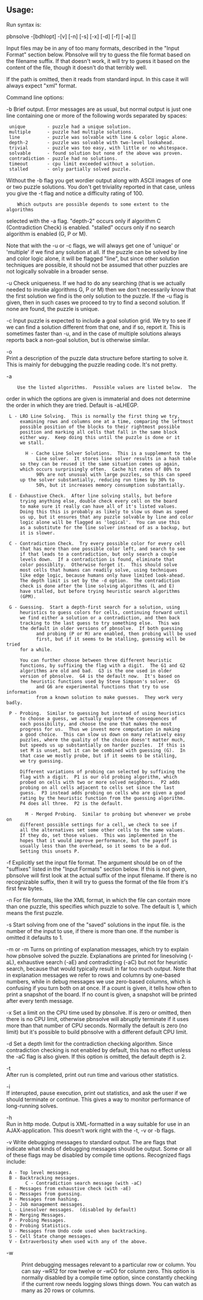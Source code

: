 Usage:
------

Run syntax is:

   pbnsolve -[bdhlopt] -[v<msgflags>] [-n<n>] [-s<n>] [-x<n>] [-d<depth>]
    [-f<fmt>] [-a<algorithm>] [<datafile>]

Input files may be in any of too many formats, described in the "Input Format"
section below.  Pbnsolve will try to guess the file format based on the
filename suffix.  If that doesn't work, it will try to guess it based on
the content of the file, though it doesn't do that terribly well.

If the <datafile> path is omitted, then it reads from standard input.  In
this case it will always expect "xml" format.

Command line options:

   -b 
    Brief output.  Error messages are as usual, but normal output is just
  one line containing one or more of the following words separated by
  spaces:

     unique        - puzzle had a unique solution.
     multiple      - puzzle had multiple solutions.
     line          - puzzle was solvable with line & color logic alone.
     depth-2       - puzzle was solvable with two-level lookahead.
     trivial       - puzzle was too easy, with little or no whitespace.
     solvable      - found solution but none of the above was proven.
     contradiction - puzzle had no solutions.
     timeout       - cpu limit exceeded without a solution.
     stalled       - only partially solved puzzle.

  Without the -b flag you get wordier output along with ASCII images
  of one or two puzzle solutions.  You don't get triviality reported
  in that case, unless you give the -t flag and notice a difficulty
  rating of 100.

        Which outputs are possible depends to some extent to the algorithms
  selected with the -a flag.  "depth-2" occurs only if algorithm C
  (Contradiction Check) is enabled.  "stalled" occurs only if no
        search algorithm is enabled (G, P or M).

  Note that with the -u or -c flags, we will always get one of
  'unique' or 'multiple' if we find any solution at all.  If the puzzle
  can be solved by line and color logic alone, it will be flagged
  "line", but since other solution techniques are possible, it should
  not be assumed that other puzzles are not logically solvable in a
  broader sense.

   -u
    Check uniqueness.  If we had to do any searching (that is we actually
  needed to invoke algorithms G, P or M) then we don't necessarily know
  that the first solution we find is the only solution to the puzzle.
  If the -u flag is given, then in such cases we proceed to try to find
  a second solution.  If none are found, the puzzle is unique.

   -c
        Input puzzle is expected to include a goal solution grid.  We try
  to see if we can find a solution different from that one, and if
  so, report it.  This is sometimes faster than -u, and in the case
  of multiple solutions always reports back a non-goal solution, but
  is otherwise similar.

   -o  
        Print a description of the puzzle data structure before starting
  to solve it.  This is mainly for debugging the puzzle reading
  code.  It's not pretty.

   -a<algflags>

        Use the listed algorithms.  Possible values are listed below.  The
  order in which the options are given is immaterial and does not
        determine the order in which they are tried.  Default is -aLHEGP.

     L - LRO Line Solving.  This is normally the first thing we try,
         examining rows and columns one at a time, comparing the leftmost
         possible position of the blocks to their rightmost possible
         position and marking all cells that fall in the same block
         either way.  Keep doing this until the puzzle is done or it
         we stall.

           H - Cache Line Solver Solutions.  This is a supplement to the
               Line solver.  It stores line solver results in a hash table
         so they can be reused it the same situation comes up again,
         which occurs surprisingly often.  Cache hit rates of 80% to
               90% are not unusual with large puzzles, so this can speed
         up the solver substantially, reducing run times by 30% to
               50%, but it increases memory consumption substantially.

     E - Exhaustive Check.  After line solving stalls, but before 
         trying anything else, double check every cell on the board
         to make sure it really can have all of it's listed values.
         Doing this this is probably as likely to slow us down as speed
         us up, but it ensures that any puzzle solvable by line and color
         logic alone will be flagged as 'logical'.  You can use this
         as a substitute for the line solver instead of as a backup, but
         it is slower.

     C - Contradiction Check.  Try every possible color for every cell
         that has more than one possible color left, and search to see
         if that leads to a contradiction, but only search a couple
         levels down.  If a contradiction is found, eliminate that
         color possiblity.  Otherwise forget it.  This should solve
         most cells that humans can readily solve, using techniques
         like edge logic, because humans only have limited look-ahead.
         The depth limit is set by the -d option.  The contradiction
         check is done after the line solving algorithms (L and E)
         have stalled, but before trying heuristic search algorithms
         (GPM).

     G - Guessing.  Start a depth-first search for a solution, using
         heuristics to guess colors for cells, continuing forward until
         we find either a solution or a contradiction, and then back
         tracking to the last guess to try something else.  This was
         the default in older versions of pbnsolve.  If both guessing
               and probing (P or M) are enabled, then probing will be used
               first, but if it seems to be stalling, guessing will be tried
         for a while.

         You can further choose between three different heuristic
         functions, by suffixing the flag with a digit.  The G1 and G2
         algorithms are old and bad.  G3 is the one used in older
         version of pbnsolve.  G4 is the default now.  It's based on
         the heuristic functions used by Steve Simpson's solver.  G5
               and G6 are experimental functions that try to use information
               from a known solution to make guesses.  They work very badly.

     P - Probing.  Similar to guessing but instead of using heuristics
         to choose a guess, we actually explore the consequences of
         each possibility, and choose the one that makes the most
         progress for us.  Thus we invest more computation in making
         a good choice.  This can slow us down on many relatively easy
         puzzles, where the quality of the choice doesn't matter much,
         but speeds us up substantially on harder puzzles.  If this is
         set M is unset, but it can be combined with guessing (G).  In
         that case we mostly probe, but if it seems to be stalling,
         we try guessing.
         
         Different variations of probing can selected by suffixing the
         flag with a digit.  P1 is our old probing algorithm, which
         probed on cells with two or more solved neighbors.  P2 adds
         probing on all cells adjacent to cells set since the last
         guess.  P3 instead adds probing on cells who are given a good
         rating by the heuristic function from the guessing algorithm.
         P4 does all three.  P2 is the default.

           M - Merged Probing.  Similar to probing but whenever we probe on
         different possible settings for a cell, we check to see if
         all the alternatives set some other cells to the same values.
         If they do, set those values.  This was implemented in the
         hopes that it would improve performance, but the payoff is
         usually less than the overhead, so it seems to be a dud.
         Setting this unsets P.

   -f<fmt>
        Explicitly set the input file format.  The argument should be
  on of the "suffixes" listed in the "Input Formats" section below.
  If this is not given, pbnsolve will first look at the actual
  suffix of the input filename.  If there is no recognizable suffix,
  then it will try to guess the format of the file from it's first
  few bytes.

   -n<n>
        For file formats, like the XML format, in which the file can contain
  more than one puzzle, this specifies which puzzle to solve.  The
  default is 1, which means the first puzzle.

   -s<n>
        Start solving from one of the "saved" solutions in the input file.
  <n> is the number of the input to use, if there is more than one.
  If the number is omitted it defaults to 1.

   -m or -m<cnt>
        Turns on printing of explanation messages, which try to explain
        how pbnsolve solved the puzzle.  Explanations are printed for
        linesolving (-aL), exhaustive search (-aE) and contradicting (-aC)
        but not for heuristic search, because that would typically result
        in far too much output.  Note that in explanation messages we
        refer to rows and columns by one-based numbers, while in debug
        messages we use zero-based columns, which is confusing if you turn
        both on at once.  If a count is given, it tells how often to print
        a snapshot of the board.  If no count is given, a snapshot will
        be printed after every tenth message.

   -x<secs>
        Set a limit on the CPU time used by pbnsolve.  If <secs> is zero
  or omitted, then there is no CPU limit, otherwise pbnsolve will
  abruptly terminate if it uses more than that number of CPU seconds.
  Normally the default is zero (no limit) but it's possible to build
  pbnsolve with a different default CPU limit.

   -d<n>
        Set a depth limit for the contradiction checking algorithm.  Since
        contradiction checking is not enabled by default, this has no effect
        unless the -aC flag is also given.  If this option is omitted, the
        default depth is 2.

   -t  
        After run is completed, print out run time and various other
  statistics.

   -i  
    If interupted, pause execution, print out statistics, and ask
  the user if we should terminate or continue.  This gives a way
  to monitor performance of long-running solves.

   -h  
        Run in http mode.  Output is XML-formatted in a way suitable for
  use in an AJAX-application.  This doesn't work right with the
  -t, -v or -b flags.


   -v<msgflags>
        Write debugging messages to standard output.  The <msgflags> are
  flags that indicate what kinds of debugging messages should be output.
  Some or all of these flags may be disabled by compile time options.
  Recognized flags include:
  
     A - Top level messages.
     B - Backtracking messages.
           C - Contradiction search message (with -aC)
     E - Messages from exhaustive check (with -aE)
     G - Messages from guessing.
     H - Messages from hashing.
     J - Job management messages.
     L - Linesolver messages.  (disabled by default)
     M - Merging Messages.
     P - Probing Messages.
     Q - Probing Statistics.
     U - Messages from Undo code used when backtracking.
     S - Cell State change messages.
     V - Extraverbosity when used with any of the above.

   -w<dir><number>
    Print debugging messages relevant to a particular row or column.
  You can say -wR12 for row twelve or -wC0 for column zero.  This option
  is normally disabled by a compile time option, since constantly
  checking if the current row needs logging slows things down.  You
  can watch as many as 20 rows or columns.
